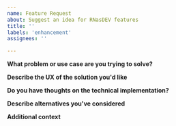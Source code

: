 ```yaml
---
name: Feature Request
about: Suggest an idea for RNasDEV features
title: ''
labels: 'enhancement'
assignees: ''

---
```


**What problem or use case are you trying to solve?**

**Describe the UX of the solution you'd like**

**Do you have thoughts on the technical implementation?**

**Describe alternatives you've considered**

**Additional context**
